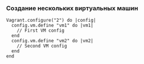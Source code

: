 ### Создание нескольких виртуальных машин
    Vagrant.configure("2") do |config|
      config.vm.define "vm1" do |vm1|
        // First VM config
      end
      config.vm.define "vm2" do |vm2|
        // Second VM config
      end
    end


